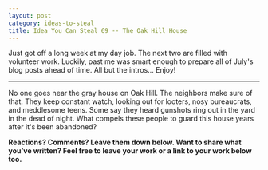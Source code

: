 ```yaml
---
layout: post
category: ideas-to-steal
title: Idea You Can Steal 69 -- The Oak Hill House
---
```


Just got off a long week at my day job. The next two are filled with volunteer work. Luckily, past me was smart enough to prepare all of July's blog posts ahead of time. All but the intros... Enjoy!

<!--excerpt-->

----------------------------------

No one goes near the gray house on Oak Hill. The neighbors make sure of that. They keep constant watch, looking out for looters, nosy bureaucrats, and meddlesome teens. Some say they heard gunshots ring out in the yard in the dead of night. What compels these people to guard this house years after it's been abandoned?

**Reactions? Comments? Leave them down below. Want to share what you’ve written? Feel free to leave your work or a link to your work below too.**
